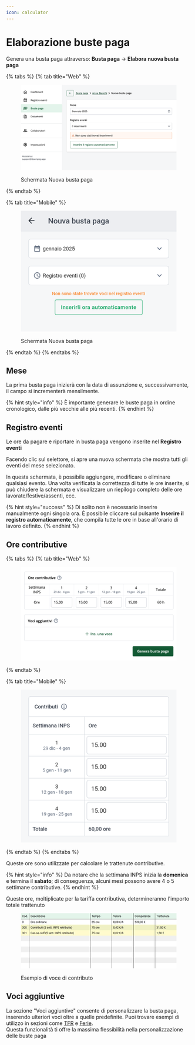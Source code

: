 ```yaml
---
icon: calculator
---
```


# Elaborazione buste paga

Genera una busta paga attraverso: **Busta paga** → **Elabora nuova busta paga**

{% tabs %}
{% tab title="Web" %}
<figure><img src="../.gitbook/assets/image (11).png" alt="Schermata Nuova busta paga"><figcaption><p>Schermata Nuova busta paga</p></figcaption></figure>
{% endtab %}

{% tab title="Mobile" %}
<figure><img src="../.gitbook/assets/image (12).png" alt="Schermata Nuova busta paga"><figcaption><p>Schermata Nuova busta paga</p></figcaption></figure>
{% endtab %}
{% endtabs %}

## Mese[​](https://manuale.doemploy.app/elaborazione-buste-paga#mese) <a href="#mese" id="mese"></a>

La prima busta paga inizierà con la data di assunzione e, successivamente, il campo si incrementerà mensilmente.

{% hint style="info" %}
È importante generare le buste paga in ordine cronologico, dalle più vecchie alle più recenti.
{% endhint %}

## Registro eventi[​](https://manuale.doemploy.app/elaborazione-buste-paga#registro-delle-ore) <a href="#registro-delle-ore" id="registro-delle-ore"></a>

Le ore da pagare e riportare in busta paga vengono inserite nel **Registro eventi**

Facendo clic sul selettore, si apre una nuova schermata che mostra tutti gli eventi del mese selezionato.

In questa schermata, è possibile aggiungere, modificare o eliminare qualsiasi evento. Una volta verificata la correttezza di tutte le ore inserite, si può chiudere la schermata e visualizzare un riepilogo completo delle ore lavorate/festive/assenti, ecc.

{% hint style="success" %}
Di solito non è necessario inserire manualmente ogni singola ora. È possibile cliccare sul pulsante **Inserire il registro automaticamente**, che compila tutte le ore in base all'orario di lavoro definito.
{% endhint %}

## Ore contributive <a href="#ore-contributive" id="ore-contributive"></a>

{% tabs %}
{% tab title="Web" %}
<figure><img src="../.gitbook/assets/image (42).png" alt=""><figcaption></figcaption></figure>
{% endtab %}

{% tab title="Mobile" %}
<figure><img src="../.gitbook/assets/image (43).png" alt=""><figcaption></figcaption></figure>
{% endtab %}
{% endtabs %}

Queste ore sono utilizzate per calcolare le trattenute contributive.&#x20;

{% hint style="info" %}
Da notare che la settimana INPS inizia la **domenica** e termina il **sabato**; di conseguenza, alcuni mesi possono avere 4 o 5 settimane contributive.
{% endhint %}

Queste ore, moltiplicate per la tariffa contributiva, determineranno l'importo totale trattenuto

<div align="left"><figure><img src="../.gitbook/assets/image (44).png" alt=""><figcaption><p>Esempio di voce di contributo</p></figcaption></figure></div>

## Voci aggiuntive <a href="#voci-aggiuntive" id="voci-aggiuntive"></a>

La sezione "Voci aggiuntive" consente di personalizzare la busta paga, inserendo ulteriori voci oltre a quelle predefinite. Puoi trovare esempi di utilizzo in sezioni come [TFR](t.f.r..md#anticipo-tfr) e [Ferie](eventi/ferie.md#pagamento-delle-ferie-non-godute).\
Questa funzionalità ti offre la massima flessibilità nella personalizzazione delle buste paga
